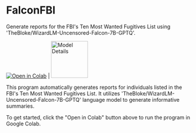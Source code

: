 # FalconFBI

Generate reports for the FBI's Ten Most Wanted Fugitives List using 'TheBloke/WizardLM-Uncensored-Falcon-7B-GPTQ'.

[![Open in Colab](https://colab.research.google.com/assets/colab-badge.svg)](https://colab.research.google.com/github/Honkware/FalconFBI/blob/main/FalconFBI.ipynb) | [<img src="https://huggingface.co/datasets/huggingface/brand-assets/resolve/main/hf-logo-with-title.svg" alt="Model Details" width="100">](https://huggingface.co/TheBloke/WizardLM-Uncensored-Falcon-7B-GPTQ)


This program automatically generates reports for individuals listed in the FBI's Ten Most Wanted Fugitives List. It utilizes 'TheBloke/WizardLM-Uncensored-Falcon-7B-GPTQ' language model to generate informative summaries.

To get started, click the "Open in Colab" button above to run the program in Google Colab.
